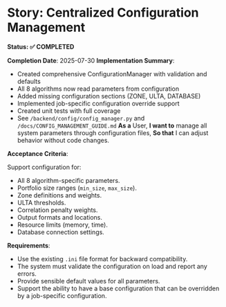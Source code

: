 # Story: Centralized Configuration Management


**Status: ✅ COMPLETED**

**Completion Date**: 2025-07-30
**Implementation Summary**:
- Created comprehensive ConfigurationManager with validation and defaults
- All 8 algorithms now read parameters from configuration
- Added missing configuration sections (ZONE, ULTA, DATABASE)
- Implemented job-specific configuration override support
- Created unit tests with full coverage
- See `/backend/config/config_manager.py` and `/docs/CONFIG_MANAGEMENT_GUIDE.md`
**As a** User,
**I want to** manage all system parameters through configuration files,
**So that** I can adjust behavior without code changes.

**Acceptance Criteria**:

Support configuration for:
- All 8 algorithm-specific parameters.
- Portfolio size ranges (`min_size`, `max_size`).
- Zone definitions and weights.
- ULTA thresholds.
- Correlation penalty weights.
- Output formats and locations.
- Resource limits (memory, time).
- Database connection settings.

**Requirements**:
- Use the existing `.ini` file format for backward compatibility.
- The system must validate the configuration on load and report any errors.
- Provide sensible default values for all parameters.
- Support the ability to have a base configuration that can be overridden by a job-specific configuration.
